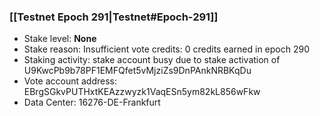 ### [[Testnet Epoch 291|Testnet#Epoch-291]]
* Stake level: **None**
* Stake reason: Insufficient vote credits: 0 credits earned in epoch 290
* Staking activity: stake account busy due to stake activation of U9KwcPb9b78PF1EMFQfet5vMjziZs9DnPAnkNRBKqDu
* Vote account address: EBrgSGkvPUTHxtKEAzzwyzk1VaqESn5ym82kL856wFkw
* Data Center: 16276-DE-Frankfurt
